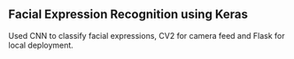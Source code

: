 ## Facial Expression Recognition using Keras

Used CNN to classify facial expressions, CV2 for camera feed and Flask for local deployment.
